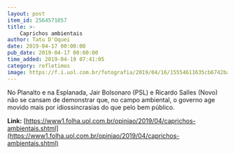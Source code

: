 ```yaml
---
layout: post
item_id: 2564571057
title: >-
    Caprichos ambientais
author: Tatu D'Oquei
date: 2019-04-17 00:00:00
pub_date: 2019-04-17 00:00:00
time_added: 2019-04-19 07:41:05
category: refletimos
image: https://f.i.uol.com.br/fotografia/2019/04/16/15554611635cb6742ba9598_1555461163_3x2_rt.jpg
---
```


No Planalto e na Esplanada, Jair Bolsonaro (PSL) e Ricardo Salles (Novo) não se cansam de demonstrar que, no campo ambiental, o governo age movido mais por idiossincrasias do que pelo bem público.

**Link:** [https://www1.folha.uol.com.br/opiniao/2019/04/caprichos-ambientais.shtml](https://www1.folha.uol.com.br/opiniao/2019/04/caprichos-ambientais.shtml)

